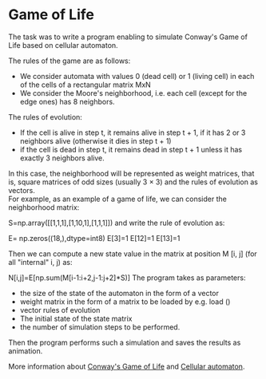 # Game of Life

The task was to write a program enabling to simulate Conway's Game of Life based on cellular automaton. 

The rules of the game are as follows:<br />
- We consider automata with values 0 (dead cell) or 1 (living cell) in each of the cells of a rectangular matrix MxN
- We consider the Moore's neighborhood, i.e. each cell (except for the edge ones) has 8 neighbors.<br />

The rules of evolution:<br />
- If the cell is alive in step t, it remains alive in step t + 1, if it has 2 or 3 neighbors alive (otherwise it dies in step t + 1)
- if the cell is dead in step t, it remains dead in step t + 1 unless it has exactly 3 neighbors alive.<br />

In this case, the neighborhood will be represented as weight matrices, that is, square matrices of odd sizes (usually 3 × 3) 
and the rules of evolution as vectors. <br />
For example, as an example of a game of life, we can consider the neighborhood matrix:

S=np.array([[1,1,1],[1,10,1],[1,1,1]])
and write the rule of evolution as:

E= np.zeros((18,),dtype=int8)
E[3]=1
E[12]=1
E[13]=1

Then we can compute a new state value in the matrix at position M [i, j] (for all "internal" i, j) as:

N[i,j]=E[np.sum(M[i-1:i+2,j-1:j+2]*S)]
The program takes as parameters:

- the size of the state of the automaton in the form of a vector
- weight matrix in the form of a matrix to be loaded by e.g. load ()
- vector rules of evolution
- The initial state of the state matrix
- the number of simulation steps to be performed.

Then the program performs such a simulation and saves the results as animation.

More information about [Conway's Game of Life](https://en.wikipedia.org/wiki/Conway%27s_Game_of_Life) and [Cellular automaton](https://en.wikipedia.org/wiki/Cellular_automaton).
